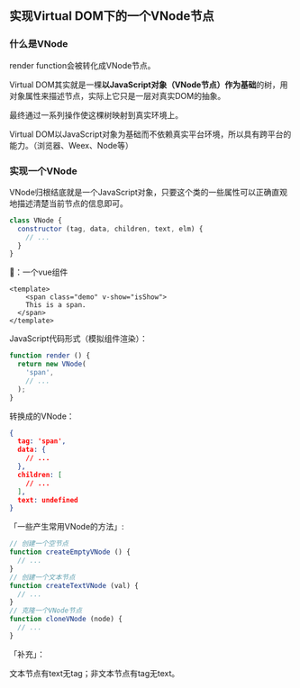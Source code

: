 ## 实现Virtual DOM下的一个VNode节点



### 什么是VNode

render function会被转化成VNode节点。

Virtual DOM其实就是一棵**以JavaScript对象（VNode节点）作为基础**的树，用对象属性来描述节点，实际上它只是一层对真实DOM的抽象。

最终通过一系列操作使这棵树映射到真实环境上。

Virtual DOM以JavaScript对象为基础而不依赖真实平台环境，所以具有跨平台的能力。（浏览器、Weex、Node等）



### 实现一个VNode

VNode归根结底就是一个JavaScript对象，只要这个类的一些属性可以正确直观地描述清楚当前节点的信息即可。

```javascript
class VNode {
  constructor (tag, data, children, text, elm) {
    // ...
  }
}
```

🌰：一个vue组件

```vue
<template>
	<span class="demo" v-show="isShow">
  	This is a span.
  </span>
</template>
```

JavaScript代码形式（模拟组件渲染）：

```javascript
function render () {
  return new VNode(
  	'span',
    // ...
  );
}
```

转换成的VNode：

```json
{
  tag: 'span',
  data: {
    // ...
  },
  children: [
    // ...
  ],
  text: undefined
}
```



「一些产生常用VNode的方法」:

```javascript
// 创建一个空节点
function createEmptyVNode () {
  // ...
}
// 创建一个文本节点
function createTextVNode (val) {
  // ...
}
// 克隆一个VNode节点
function cloneVNode (node) {
  // ...
}
```



「补充」：

文本节点有text无tag；非文本节点有tag无text。